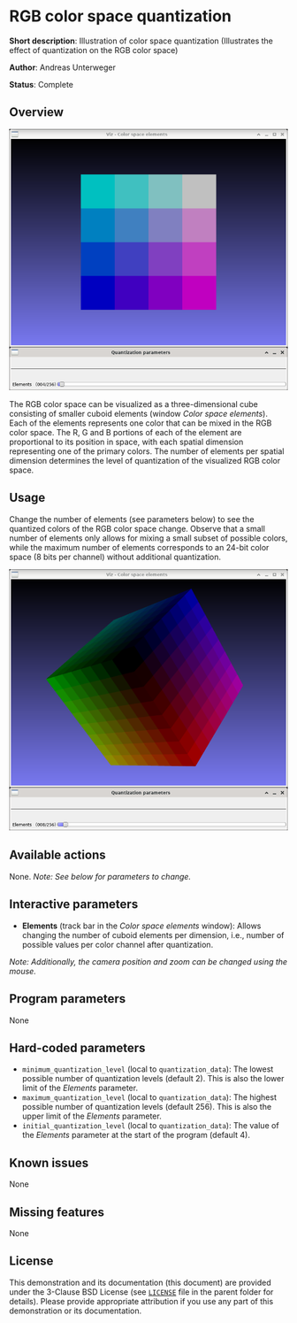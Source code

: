 RGB color space quantization
============================

**Short description**: Illustration of color space quantization (Illustrates the effect of quantization on the RGB color space)

**Author**: Andreas Unterweger

**Status**: Complete

Overview
--------

![Screenshot](../screenshots/quantization.png)

The RGB color space can be visualized as a three-dimensional cube consisting of smaller cuboid elements (window *Color space elements*). Each of the elements represents one color that can be mixed in the RGB color space. The R, G and B portions of each of the element are proportional to its position in space, with each spatial dimension representing one of the primary colors. The number of elements per spatial dimension determines the level of quantization of the visualized RGB color space.

Usage
-----

Change the number of elements (see parameters below) to see the quantized colors of the RGB color space change. Observe that a small number of elements only allows for mixing a small subset of possible colors, while the maximum number of elements corresponds to an 24-bit color space (8 bits per channel) without additional quantization.

![Screenshot after setting the number of elements to 8](../screenshots/quantization_8.png)

Available actions
-----------------

None. *Note: See below for parameters to change.*

Interactive parameters
----------------------

* **Elements** (track bar in the *Color space elements* window): Allows changing the number of cuboid elements per dimension, i.e., number of possible values per color channel after quantization.

*Note: Additionally, the camera position and zoom can be changed using the mouse.*

Program parameters
------------------

None

Hard-coded parameters
---------------------

* `minimum_quantization_level` (local to `quantization_data`): The lowest possible number of quantization levels (default 2). This is also the lower limit of the *Elements* parameter.
* `maximum_quantization_level` (local to `quantization_data`): The highest possible number of quantization levels (default 256). This is also the upper limit of the *Elements* parameter.
* `initial_quantization_level` (local to `quantization_data`): The value of the *Elements* parameter at the start of the program (default 4).

Known issues
------------

None

Missing features
----------------

None

License
-------

This demonstration and its documentation (this document) are provided under the 3-Clause BSD License (see [`LICENSE`](../LICENSE) file in the parent folder for details). Please provide appropriate attribution if you use any part of this demonstration or its documentation.
